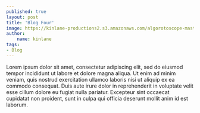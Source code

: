 ```yaml
---
published: true
layout: post
title: 'Blog Four'
image: https://kinlane-productions2.s3.amazonaws.com/algorotoscope-master/every-sunday-morning-plumbing-water-agriculture.jpeg
author:
    name: kinlane
tags:
- Blog
---
```

Lorem ipsum dolor sit amet, consectetur adipiscing elit, sed do eiusmod tempor incididunt ut labore et dolore magna aliqua. Ut enim ad minim veniam, quis nostrud exercitation ullamco laboris nisi ut aliquip ex ea commodo consequat. Duis aute irure dolor in reprehenderit in voluptate velit esse cillum dolore eu fugiat nulla pariatur. Excepteur sint occaecat cupidatat non proident, sunt in culpa qui officia deserunt mollit anim id est laborum.